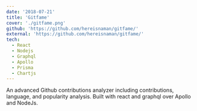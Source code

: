 ```yaml
---
date: '2018-07-21'
title: 'Gitfame'
cover: './gitfame.png'
github: 'https://github.com/hereisnaman/gitfame/'
external: 'https://github.com/hereisnaman/gitfame/'
tech:
  - React
  - Nodejs
  - Graphql
  - Apollo
  - Prisma
  - Chartjs
---
```


An advanced Github contributions analyzer including contributions, language, and popularity analysis. Built with
react and graphql over Apollo and NodeJs.
